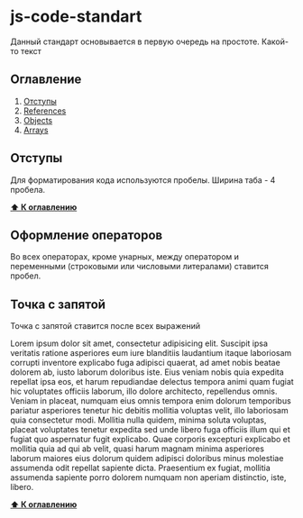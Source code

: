 # js-code-standart

Данный стандарт основывается в первую очередь на простоте.
Какой-то текст


## Оглавление

  1. [Отступы](#Отступы)
  1. [References](#references)
  1. [Objects](#objects)
  1. [Arrays](#arrays)


## Отступы
  Для форматирования кода используются пробелы. Ширина таба - 4 пробела.

**[⬆ К оглавлению](#Оглавление)**

## Оформление операторов
  Во всех операторах, кроме унарных, между оператором и переменными (строковыми или числовыми литералами) ставится пробел.

## Точка с запятой
  Точка с запятой ставится после всех выражений

  Lorem ipsum dolor sit amet, consectetur adipisicing elit. Suscipit ipsa veritatis ratione asperiores eum iure blanditiis laudantium itaque laboriosam corrupti inventore explicabo fuga adipisci quaerat, ad amet nobis beatae dolorem ab, iusto laborum doloribus iste. Eius veniam nobis quia expedita repellat ipsa eos, et harum repudiandae delectus tempora animi quam fugiat hic voluptates officiis laborum, illo dolore architecto, repellendus omnis. Veniam in placeat, numquam eius omnis tempora enim dolorum temporibus pariatur asperiores tenetur hic debitis mollitia voluptas velit, illo laboriosam quia consectetur modi. Mollitia nulla quidem, minima soluta voluptas, placeat voluptates tenetur expedita sed unde libero fuga officiis illum qui et fugiat quo aspernatur fugit explicabo. Quae corporis excepturi explicabo et mollitia quia ad qui ab velit, quasi harum magnam minima asperiores laborum maiores eius dolorum quidem adipisci doloribus minus molestiae assumenda odit repellat sapiente dicta. Praesentium ex fugiat, mollitia assumenda sapiente porro dolorem numquam non aperiam distinctio, iste, libero.

**[⬆ К оглавлению](#Оглавление)**